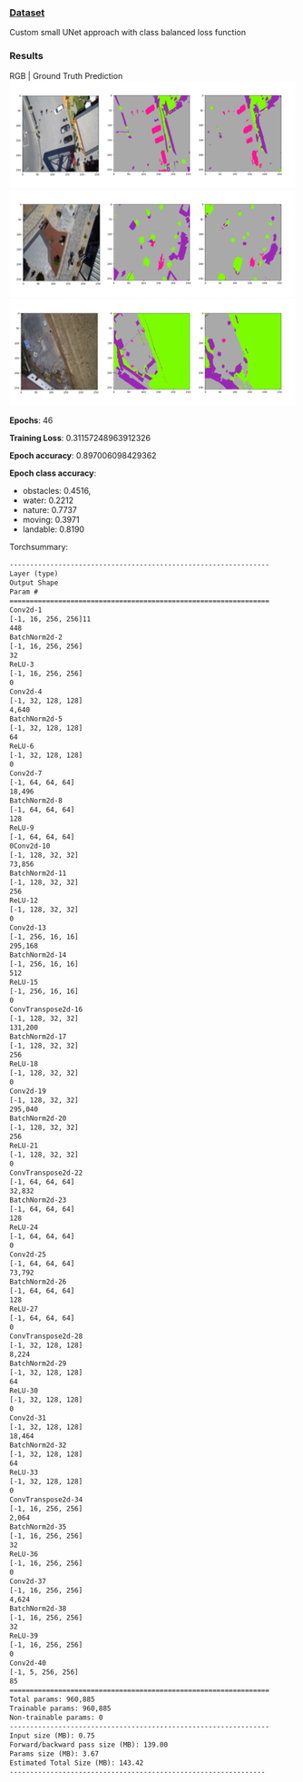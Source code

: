 ### [Dataset](https://www.kaggle.com/datasets/bulentsiyah/semantic-drone-dataset)

Custom small UNet approach with class balanced loss function

### Results
RGB | Ground Truth Prediction
![](seg_res1.png)
![](seg_res2.png)
![](seg_res3.png)

**Epochs**: 46

**Training Loss**: 0.31157248963912326 

**Epoch accuracy**:  0.897006098429362 

**Epoch class accuracy**: 
- obstacles: 0.4516, 
- water: 0.2212
- nature: 0.7737
- moving: 0.3971 
- landable: 0.8190


Torchsummary:
```
----------------------------------------------------------------
Layer (type)
Output Shape
Param #
================================================================
Conv2d-1
[-1, 16, 256, 256]11
448
BatchNorm2d-2
[-1, 16, 256, 256]
32
ReLU-3
[-1, 16, 256, 256]
0
Conv2d-4
[-1, 32, 128, 128]
4,640
BatchNorm2d-5
[-1, 32, 128, 128]
64
ReLU-6
[-1, 32, 128, 128]
0
Conv2d-7
[-1, 64, 64, 64]
18,496
BatchNorm2d-8
[-1, 64, 64, 64]
128
ReLU-9
[-1, 64, 64, 64]
0Conv2d-10
[-1, 128, 32, 32]
73,856
BatchNorm2d-11
[-1, 128, 32, 32]
256
ReLU-12
[-1, 128, 32, 32]
0
Conv2d-13
[-1, 256, 16, 16]
295,168
BatchNorm2d-14
[-1, 256, 16, 16]
512
ReLU-15
[-1, 256, 16, 16]
0
ConvTranspose2d-16
[-1, 128, 32, 32]
131,200
BatchNorm2d-17
[-1, 128, 32, 32]
256
ReLU-18
[-1, 128, 32, 32]
0
Conv2d-19
[-1, 128, 32, 32]
295,040
BatchNorm2d-20
[-1, 128, 32, 32]
256
ReLU-21
[-1, 128, 32, 32]
0
ConvTranspose2d-22
[-1, 64, 64, 64]
32,832
BatchNorm2d-23
[-1, 64, 64, 64]
128
ReLU-24
[-1, 64, 64, 64]
0
Conv2d-25
[-1, 64, 64, 64]
73,792
BatchNorm2d-26
[-1, 64, 64, 64]
128
ReLU-27
[-1, 64, 64, 64]
0
ConvTranspose2d-28
[-1, 32, 128, 128]
8,224
BatchNorm2d-29
[-1, 32, 128, 128]
64
ReLU-30
[-1, 32, 128, 128]
0
Conv2d-31
[-1, 32, 128, 128]
18,464
BatchNorm2d-32
[-1, 32, 128, 128]
64
ReLU-33
[-1, 32, 128, 128]
0
ConvTranspose2d-34
[-1, 16, 256, 256]
2,064
BatchNorm2d-35
[-1, 16, 256, 256]
32
ReLU-36
[-1, 16, 256, 256]
0
Conv2d-37
[-1, 16, 256, 256]
4,624
BatchNorm2d-38
[-1, 16, 256, 256]
32
ReLU-39
[-1, 16, 256, 256]
0
Conv2d-40
[-1, 5, 256, 256]
85
================================================================
Total params: 960,885
Trainable params: 960,885
Non-trainable params: 0
----------------------------------------------------------------
Input size (MB): 0.75
Forward/backward pass size (MB): 139.00
Params size (MB): 3.67
Estimated Total Size (MB): 143.42
---------------------------------------------------------------
```